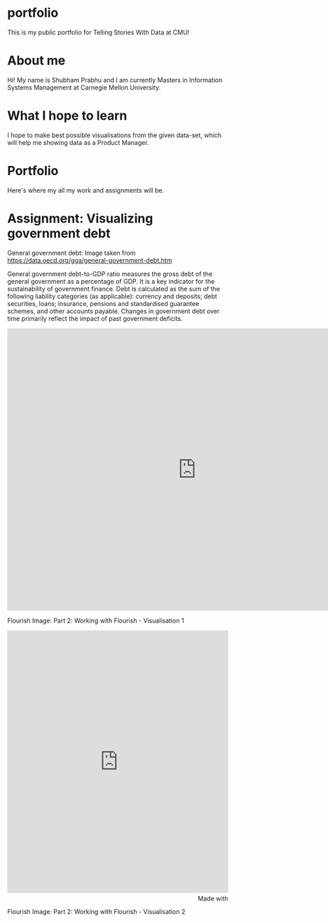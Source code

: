 # portfolio
This is my public portfolio for Telling Stories With Data at CMU!

# About me
Hi! My name is Shubham Prabhu and I am currently Masters in Information Systems Management at Carnegie Mellon University.

# What I hope to learn
I hope to make best possible visualisations from the given data-set, which will help me showing data as a Product Manager.

# Portfolio
Here's where my all my work and assignments will be.

# Assignment: Visualizing government debt

General government debt: Image taken from https://data.oecd.org/gga/general-government-debt.htm

General government debt-to-GDP ratio measures the gross debt of the general government as a percentage of GDP. It is a key indicator for the sustainability of government finance. Debt is calculated as the sum of the following liability categories (as applicable): currency and deposits; debt securities, loans; insurance, pensions and standardised guarantee schemes, and other accounts payable. Changes in government debt over time primarily reflect the impact of past government deficits.

<iframe src="https://data.oecd.org/chart/6Olt" width="860" height="645" style="border: 0" mozallowfullscreen="true" webkitallowfullscreen="true" allowfullscreen="true"><a href="https://data.oecd.org/chart/6Olt" target="_blank">OECD Chart: General government debt, Total, % of GDP, Annual, 2018</a></iframe>

Flourish Image: Part 2: Working with Flourish - Visualisation 1

<iframe src='https://flo.uri.sh/visualisation/11164346/embed' title='Interactive or visual content' class='flourish-embed-iframe' frameborder='0' scrolling='no' style='width:100%;height:600px;' sandbox='allow-same-origin allow-forms allow-scripts allow-downloads allow-popups allow-popups-to-escape-sandbox allow-top-navigation-by-user-activation'></iframe><div style='width:100%!;margin-top:4px!important;text-align:right!important;'><a class='flourish-credit' href='https://public.flourish.studio/visualisation/11164346/?utm_source=embed&utm_campaign=visualisation/11164346' target='_top' style='text-decoration:none!important'><img alt='Made with Flourish' src='https://public.flourish.studio/resources/made_with_flourish.svg' style='width:105px!important;height:16px!important;border:none!important;margin:0!important;'> </a></div>

Flourish Image: Part 2: Working with Flourish - Visualisation 2


